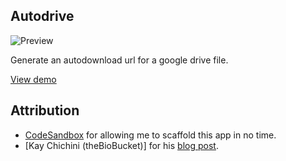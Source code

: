 ## Autodrive

![Preview](https://uploads.codesandbox.io/uploads/user/c7f9b87b-fdfd-4785-9c66-58f9d7ae6a3b/ivgl-preview.PNG)

Generate an autodownload url for a google drive file.

[View demo](https://zl33l5km24.codesandbox.io/)

## Attribution
- [CodeSandbox](https://codesandbox.io/) for allowing me to scaffold this app in no time.
- [Kay Chichini (theBioBucket)] for his [blog post](http://thebiobucket.blogspot.com/2011/10/how-to-link-to-google-docs-for-download.html).